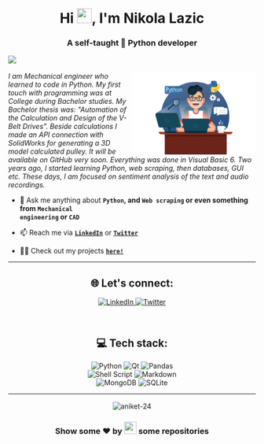 <h1 align="center">Hi <img src="https://imgur.com/CTPzCrS.gif" height=30px width=30px>, I'm Nikola Lazic</h1> 

<h3 align="center">A self-taught 🐍 Python developer</h3>

<p align="left"> <img src="https://visitcount.itsvg.in/api?id=nikola-lazic&icon=0&color=0"></p>

<img src="img/python-image.png" height=50% width=50% align="right">

<p><i>I am Mechanical engineer who learned to code in Python. My first touch with programming was at College during Bachelor studies. My Bachelor thesis was: "Automation of the Calculation and Design of the V-Belt Drives". Beside calculations I made an API connection with SolidWorks for generating a 3D model calculated pulley. It will be available on GitHub very soon. Everything was done in Visual Basic 6. Two years ago, I started learning Python, web scraping, then databases, GUI etc. These days, I am focused on sentiment analysis of the text and audio recordings.</i></p>

- 💬 Ask me anything about **<code>Python</code>, and <code>Web scraping</code> or even something from <code>Mechanical engineering</code> or <code>CAD</code>**

- 📫 Reach me via **<code><a href="https://www.linkedin.com/in/aniket-kumar-161b9b189/">LinkedIn</a></code>** or **<code><a href="https://twitter.com/nikola_lazich">Twitter</a></code>**

- 👨‍💻 Check out my projects **<code>[here!](https://github.com/nikola-lazic?tab=repositories)</code>**

<hr>
<h2 align="center">🌐 Let's connect:</h2>
<p align="center">
<a href="https://linkedin.com/in/https://www.linkedin.com/in/nikolalazich/">
  <img src="https://img.shields.io/badge/LinkedIn-%230077B5.svg?logo=linkedin&logoColor=white" alt="LinkedIn">
</a>
<a href="https://twitter.com/https://twitter.com/nikola_lazich">
  <img src="https://img.shields.io/badge/Twitter-%231DA1F2.svg?logo=Twitter&logoColor=white" alt="Twitter">
</a>
</p>

</br>

<h2 align="center">💻 Tech stack:</h2>
<p align="center">
<img src="https://img.shields.io/badge/python-3670A0?style=for-the-badge&logo=python&logoColor=ffdd54" alt="Python">
<img src="https://img.shields.io/badge/Qt-%23217346.svg?style=for-the-badge&logo=Qt&logoColor=white" alt="Qt">
<img src="https://img.shields.io/badge/pandas-%23150458.svg?style=for-the-badge&logo=pandas&logoColor=white" alt="Pandas">
</br>
<img src="https://img.shields.io/badge/shell_script-%23121011.svg?style=for-the-badge&logo=gnu-bash&logoColor=white" alt="Shell Script">
<img src="https://img.shields.io/badge/markdown-%23000000.svg?style=for-the-badge&logo=markdown&logoColor=white" alt="Markdown">
</br>
<img src="https://img.shields.io/badge/MongoDB-%234ea94b.svg?style=for-the-badge&logo=mongodb&logoColor=white" alt="MongoDB">
<img src="https://img.shields.io/badge/sqlite-%2307405e.svg?style=for-the-badge&logo=sqlite&logoColor=white" alt="SQLite">

</p>

<hr>
<p align="center"><img align="center" src="https://github-readme-stats.vercel.app/api/top-langs/?username=nikola-lazic&theme=default&hide_border=false&include_all_commits=false&count_private=true&layout=compact" alt="aniket-24" /></p>

<h3 align="center">Show some ❤ by <img src="https://imgur.com/o7ncZFp.jpg" height=25px width=25px> some repositories</h3>